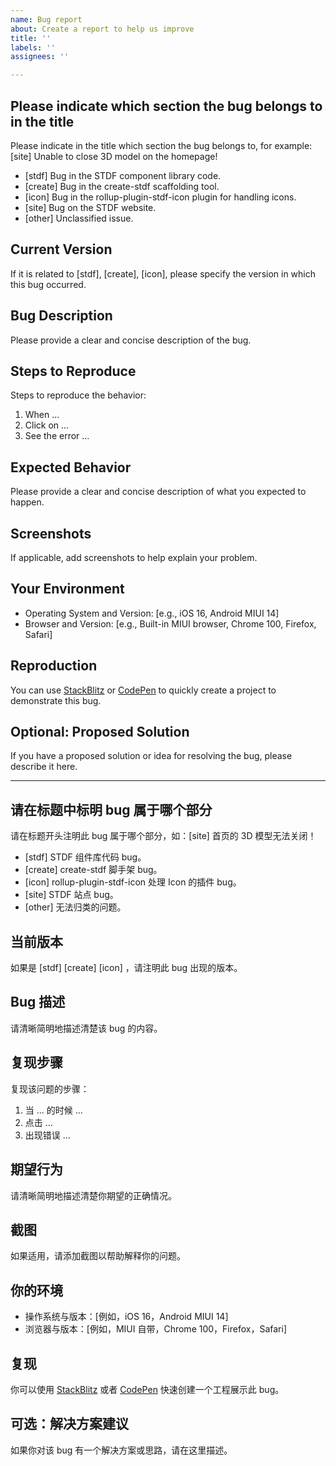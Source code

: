 ```yaml
---
name: Bug report
about: Create a report to help us improve
title: ''
labels: ''
assignees: ''

---
```


## Please indicate which section the bug belongs to in the title

Please indicate in the title which section the bug belongs to, for example: [site] Unable to close 3D model on the homepage!
- [stdf] Bug in the STDF component library code.
- [create] Bug in the create-stdf scaffolding tool.
- [icon] Bug in the rollup-plugin-stdf-icon plugin for handling icons.
- [site] Bug on the STDF website.
- [other] Unclassified issue.

## Current Version

If it is related to [stdf], [create], [icon], please specify the version in which this bug occurred.

## Bug Description

Please provide a clear and concise description of the bug.

## Steps to Reproduce

Steps to reproduce the behavior:

1. When ...
2. Click on ...
3. See the error ...

## Expected Behavior

Please provide a clear and concise description of what you expected to happen.

## Screenshots

If applicable, add screenshots to help explain your problem.

## Your Environment

- Operating System and Version: [e.g., iOS 16, Android MIUI 14]
- Browser and Version: [e.g., Built-in MIUI browser, Chrome 100, Firefox, Safari]

## Reproduction

You can use [StackBlitz](https://stackblitz.com) or [CodePen](https://codepen.io) to quickly create a project to demonstrate this bug.

## Optional: Proposed Solution

If you have a proposed solution or idea for resolving the bug, please describe it here.

---

## 请在标题中标明 bug 属于哪个部分

请在标题开头注明此 bug 属于哪个部分，如：[site] 首页的 3D 模型无法关闭！
- [stdf] STDF 组件库代码 bug。
- [create] create-stdf 脚手架 bug。
- [icon] rollup-plugin-stdf-icon 处理 Icon 的插件 bug。
- [site] STDF 站点 bug。
- [other] 无法归类的问题。

## 当前版本

如果是 [stdf] [create] [icon] ，请注明此 bug 出现的版本。

## Bug 描述

请清晰简明地描述清楚该 bug 的内容。

## 复现步骤

复现该问题的步骤：

1. 当 ... 的时候 ...
2. 点击 ...
3. 出现错误 ...

## 期望行为

请清晰简明地描述清楚你期望的正确情况。

## 截图

如果适用，请添加截图以帮助解释你的问题。

## 你的环境

- 操作系统与版本：[例如，iOS 16，Android MIUI 14]
- 浏览器与版本：[例如，MIUI 自带，Chrome 100，Firefox，Safari]

## 复现

你可以使用 [StackBlitz](https://stackblitz.com) 或者 [CodePen](https://codepen.io) 快速创建一个工程展示此 bug。

## 可选：解决方案建议

如果你对该 bug 有一个解决方案或思路，请在这里描述。
